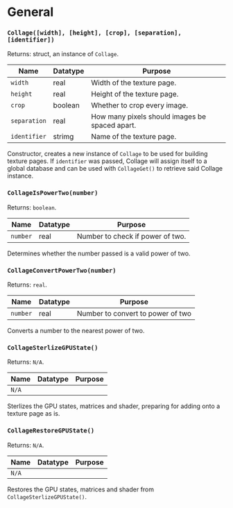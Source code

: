 # General

### `Collage([width], [height], [crop], [separation], [identifier])`

Returns: struct, an instance of `Collage`.

|Name|Datatype|Purpose|
|---|---|---|
|`width`|real|Width of the texture page.|
|`height`|real|Height of the texture page.|
|`crop`|boolean|Whether to crop every image.|
|`separation`|real|How many pixels should images be spaced apart.|
|`identifier`|strimg|Name of the texture page.|

Constructor, creates a new instance of `Collage` to be used for building texture pages. If `identifier` was passed, Collage will assign itself to a global database and can be used with `CollageGet()` to retrieve said Collage instance.

### `CollageIsPowerTwo(number)`

Returns: `boolean`.

|Name|Datatype|Purpose|
|---|---|---|
|`number`|real|Number to check if power of two.|

Determines whether the number passed is a valid power of two.

### `CollageConvertPowerTwo(number)`

Returns: `real`.

|Name|Datatype|Purpose|
|---|---|---|
|`number`|real|Number to convert to power of two|

Converts a number to the nearest power of two.

### `CollageSterlizeGPUState()`

Returns: `N/A`.

|Name|Datatype|Purpose|
|---|---|---|
|`N/A`|||

Sterlizes the GPU states, matrices and shader, preparing for adding onto a texture page as is.

### `CollageRestoreGPUState()`

Returns: `N/A`.

|Name|Datatype|Purpose|
|---|---|---|
|`N/A`|||

Restores the GPU states, matrices and shader from `CollageSterlizeGPUState()`.